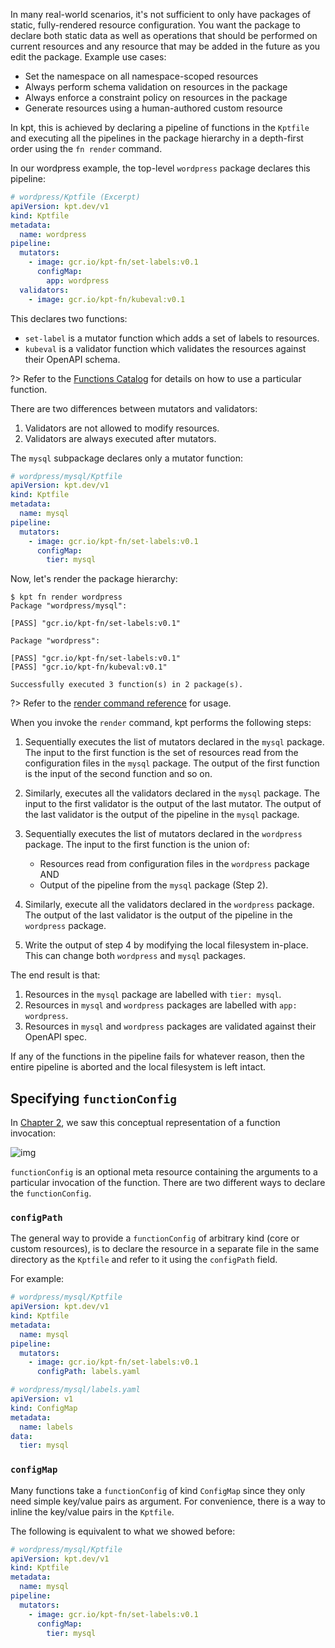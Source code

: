 In many real-world scenarios, it's not sufficient to only have packages of
static, fully-rendered resource configuration. You want the package to declare
both static data as well as operations that should be performed on current
resources and any resource that may be added in the future as you edit the
package. Example use cases:

- Set the namespace on all namespace-scoped resources
- Always perform schema validation on resources in the package
- Always enforce a constraint policy on resources in the package
- Generate resources using a human-authored custom resource

In kpt, this is achieved by declaring a pipeline of functions in the `Kptfile`
and executing all the pipelines in the package hierarchy in a depth-first order
using the `fn render` command.

In our wordpress example, the top-level `wordpress` package declares this
pipeline:

```yaml
# wordpress/Kptfile (Excerpt)
apiVersion: kpt.dev/v1
kind: Kptfile
metadata:
  name: wordpress
pipeline:
  mutators:
    - image: gcr.io/kpt-fn/set-labels:v0.1
      configMap:
        app: wordpress
  validators:
    - image: gcr.io/kpt-fn/kubeval:v0.1
```

This declares two functions:

- `set-label` is a mutator function which adds a set of labels to resources.
- `kubeval` is a validator function which validates the resources against their
  OpenAPI schema.

?> Refer to the [Functions Catalog](https://catalog.kpt.dev/ ":target=_self")
for details on how to use a particular function.

There are two differences between mutators and validators:

1. Validators are not allowed to modify resources.
2. Validators are always executed after mutators.

The `mysql` subpackage declares only a mutator function:

```yaml
# wordpress/mysql/Kptfile
apiVersion: kpt.dev/v1
kind: Kptfile
metadata:
  name: mysql
pipeline:
  mutators:
    - image: gcr.io/kpt-fn/set-labels:v0.1
      configMap:
        tier: mysql
```

Now, let's render the package hierarchy:

```shell
$ kpt fn render wordpress
Package "wordpress/mysql":

[PASS] "gcr.io/kpt-fn/set-labels:v0.1"

Package "wordpress":

[PASS] "gcr.io/kpt-fn/set-labels:v0.1"
[PASS] "gcr.io/kpt-fn/kubeval:v0.1"

Successfully executed 3 function(s) in 2 package(s).
```

?> Refer to the [render command reference][render-doc] for usage.

When you invoke the `render` command, kpt performs the following steps:

1. Sequentially executes the list of mutators declared in the `mysql` package.
   The input to the first function is the set of resources read from the
   configuration files in the `mysql` package. The output of the first function
   is the input of the second function and so on.
2. Similarly, executes all the validators declared in the `mysql` package. The
   input to the first validator is the output of the last mutator. The output of
   the last validator is the output of the pipeline in the `mysql` package.
3. Sequentially executes the list of mutators declared in the `wordpress`
   package. The input to the first function is the union of:

   - Resources read from configuration files in the `wordpress` package AND
   - Output of the pipeline from the `mysql` package (Step 2).

4. Similarly, execute all the validators declared in the `wordpress` package.
   The output of the last validator is the output of the pipeline in the
   `wordpress` package.
5. Write the output of step 4 by modifying the local filesystem in-place. This
   can change both `wordpress` and `mysql` packages.

The end result is that:

1. Resources in the `mysql` package are labelled with `tier: mysql`.
2. Resources in `mysql` and `wordpress` packages are labelled with
   `app: wordpress`.
3. Resources in `mysql` and `wordpress` packages are validated against their
   OpenAPI spec.

If any of the functions in the pipeline fails for whatever reason, then the
entire pipeline is aborted and the local filesystem is left intact.

## Specifying `functionConfig`

In [Chapter 2], we saw this conceptual representation of a function invocation:

![img](/static/images/func.svg)

`functionConfig` is an optional meta resource containing the arguments to a
particular invocation of the function. There are two different ways to declare
the `functionConfig`.

### `configPath`

The general way to provide a `functionConfig` of arbitrary kind (core or custom
resources), is to declare the resource in a separate file in the same directory
as the `Kptfile` and refer to it using the `configPath` field.

For example:

```yaml
# wordpress/mysql/Kptfile
apiVersion: kpt.dev/v1
kind: Kptfile
metadata:
  name: mysql
pipeline:
  mutators:
    - image: gcr.io/kpt-fn/set-labels:v0.1
      configPath: labels.yaml
```

```yaml
# wordpress/mysql/labels.yaml
apiVersion: v1
kind: ConfigMap
metadata:
  name: labels
data:
  tier: mysql
```

### `configMap`

Many functions take a `functionConfig` of kind `ConfigMap` since they only need
simple key/value pairs as argument. For convenience, there is a way to inline
the key/value pairs in the `Kptfile`.

The following is equivalent to what we showed before:

```yaml
# wordpress/mysql/Kptfile
apiVersion: kpt.dev/v1
kind: Kptfile
metadata:
  name: mysql
pipeline:
  mutators:
    - image: gcr.io/kpt-fn/set-labels:v0.1
      configMap:
        tier: mysql
```

[chapter 2]: /book/02-concepts/03-functions
[render-doc]: /reference/cli/fn/render/
